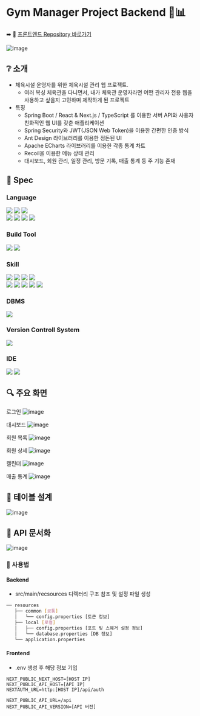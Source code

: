 
# Gym Manager Project Backend 🥊📊

➡️ 🔗 <a href="https://github.com/jungyr98/gym-manager-frontend" target="_blank">프론트엔드 Repository 바로가기</a>

<!-- 프로젝트 결과물 -->
![image](https://github.com/user-attachments/assets/211e99a1-c1bb-41d2-973e-ab4c22cf143a)




## ❔ 소개
- 체육시설 운영자를 위한 체육시설 관리 웹 프로젝트.
  * 여러 복싱 체육관을 다니면서, 내가 체육관 운영자라면 어떤 관리자 전용 웹을 사용하고 싶을지 고민하며 제작하게 된 프로젝트
- 특징
  * Spring Boot / React & Next.js / TypeScript 를 이용한 서버 API와 사용자 친화적인 웹 UI를 갖춘 애플리케이션
  * Spring Security와 JWT(JSON Web Token)을 이용한 간편한 인증 방식
  * Ant Design 라이브러리를 이용한 정돈된 UI
  * Apache ECharts 라이브러리를 이용한 각종 통계 차트
  * Recoil을 이용한 메뉴 상태 관리
  * 대시보드, 회원 관리, 일정 관리, 방문 기록, 매출 통계 등 주 기능 존재

## 📑 Spec

### Language
<img src="https://img.shields.io/badge/Java-407291?style=flat-square&logo=java&logoColor=white"/> <img src="https://img.shields.io/badge/Next.js-000000?style=flat-square&logo=nextdotjs&logoColor=white"/> <img src="https://img.shields.io/badge/Node.js-5FA04E?style=flat-square&logo=Node.js&logoColor=white"/>   
<img src="https://img.shields.io/badge/JavaScript-F7DF1E?style=flat-square&logo=javascript&logoColor=white"/> <img src="https://img.shields.io/badge/React-61DAFB?style=flat-square&logo=react&logoColor=white"/> <img src="https://img.shields.io/badge/TypeScript-3178C6?style=flat-square&logo=typescript&logoColor=white"/> <img src="https://img.shields.io/badge/CSS3-1572B6?style=flat-square&logo=css3&logoColor=white"/>

### Build Tool
<img src="https://img.shields.io/badge/Gradle-02303A?style=flat-square&logo=gradle&logoColor=white"/> <img src="https://img.shields.io/badge/Next.js-000000?style=flat-square&logo=nextdotjs&logoColor=white"/>

### Skill
<img src="https://img.shields.io/badge/Spring Boot-6DB33F?style=flat-square&logo=springboot&logoColor=white"/> <img src="https://img.shields.io/badge/Lombok-a14933?style=flat-square&logo=lombok&logoColor=white"/> <img src="https://img.shields.io/badge/Spring Data JPA-6DB33F?style=flat-square&logo=spring&logoColor=white"/> <img src="https://img.shields.io/badge/Swagger-85EA2D?style=flat-square&logo=swagger&logoColor=white"/>   
<img src="https://img.shields.io/badge/.ENV-ECD53F?style=flat-square&logo=dotenv&logoColor=white"/> <img src="https://img.shields.io/badge/Ant Design-0170FE?style=flat-square&logo=antdesign&logoColor=white"/> <img src="https://img.shields.io/badge/Spring Securiy-6DB33F?style=flat-square&logo=springsecurity&logoColor=white"/>
<img src="https://img.shields.io/badge/Apache ECharts-AA344D?style=flat-square&logo=apacheecharts&logoColor=white"/> <img src="https://img.shields.io/badge/Recoil-3578E5?style=flat-square&logo=recoil&logoColor=white"/>

### DBMS
<img src="https://img.shields.io/badge/MySQL-4479A1?style=flat-square&logo=mysql&logoColor=white"/>

### Version Controll System
<img src="https://img.shields.io/badge/Git-F05032?style=flat-square&logo=git&logoColor=white"/>

### IDE
<img src="https://img.shields.io/badge/Eclipse IDE-2C2255?style=flat-square&logo=eclipseide&logoColor=white"/> <img src="https://img.shields.io/badge/VSCode-22a6f2?style=flat-square&logo=visualstudiocode&logoColor=white"/>

## 🔍 주요 화면
로그인
![image](https://github.com/user-attachments/assets/2bfd38f5-30c7-4316-9c49-43f0fd09adf8)

대시보드
![image](https://github.com/user-attachments/assets/211e99a1-c1bb-41d2-973e-ab4c22cf143a)

회원 목록
![image](https://github.com/user-attachments/assets/f6f4c69a-5326-4c31-bd1d-6ce403e25ff2)

회원 상세
![image](https://github.com/user-attachments/assets/69381718-cdb3-4db2-a6f9-ed46c4b9acc3)

캘린더
![image](https://github.com/user-attachments/assets/b539931f-b159-48fc-9922-5a3e37a56441)

매출 통계
![image](https://github.com/user-attachments/assets/499c6df9-21d7-4907-b7f9-e0a6a633e97b)

## :wrench: 테이블 설계
![image](https://github.com/user-attachments/assets/12bb41f4-9f62-4627-953c-257d2d0184ab)

## 🔌 API 문서화
![image](https://github.com/user-attachments/assets/6f3bea63-f771-4f59-b4ed-30dc51b8e1f1)

### :pushpin: 사용법
#### Backend
- src/main/recsources 디렉터리 구조 참조 및 설정 파일 생성
```bash
── resources
   ├── common [공통]
   │   └── config.properties [토큰 정보]
   ├── local [로컬]
   │   ├── config.properties [포트 및 스웨거 설정 정보]
   │   └── database.properties [DB 정보]
   └── application.properties
``` 
#### Frontend
- .env 생성 후 해당 정보 기입
```
NEXT_PUBLIC_NEXT_HOST=[HOST IP]
NEXT_PUBLIC_API_HOST=[API IP]
NEXTAUTH_URL=http:[HOST IP]/api/auth

NEXT_PUBLIC_API_URL=/api
NEXT_PUBLIC_API_VERSION=[API 버전]
```
